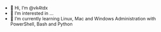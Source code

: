 - 👋 Hi, I’m @vk4tdx
- 👀 I’m interested in ...
- 🌱 I’m currently learning Linux, Mac and Windows Administration with PowerShell, Bash and Python

<!---
vk4tdx/vk4tdx is a ✨ special ✨ repository because its `README.md` (this file) appears on your GitHub profile.
You can click the Preview link to take a look at your changes.
--->
